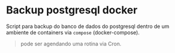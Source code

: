 # Backup postgresql docker

Script para backup do banco de dados do postgresql dentro de um ambiente de containers via `compose` (docker-compose).

> pode ser agendando uma rotina via Cron.
